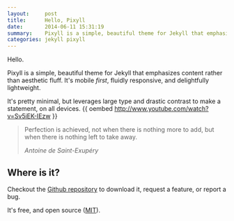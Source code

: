 ```yaml
---
layout:     post
title:      Hello, Pixyll
date:       2014-06-11 15:31:19
summary:    Pixyll is a simple, beautiful theme for Jekyll that emphasizes content rather than aesthetic fluff.
categories: jekyll pixyll
---
```


Hello.

Pixyll is a simple, beautiful theme for Jekyll that emphasizes content rather than aesthetic fluff. It's mobile _first_, fluidly responsive, and delightfully lightweight.

It's pretty minimal, but leverages large type and drastic contrast to make a statement, on all devices.
{{ oembed http://www.youtube.com/watch?v=Sv5iEK-IEzw }}


<blockquote>
  <p>
    Perfection is achieved, not when there is nothing more to add, but when there is nothing left to take away.

  </p>
  <footer><cite title="Antoine de Saint-Exupéry">Antoine de Saint-Exupéry</cite></footer>
</blockquote>

## Where is it?

Checkout the [Github repository](https://github.com/johnotander/pixyll) to download it, request a feature, or report a bug.

It's free, and open source ([MIT](http://opensource.org/licenses/MIT)).
